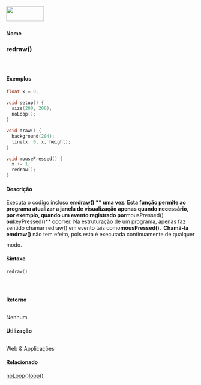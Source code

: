 <img height="40" src="../images/1pix.gif" width="100"/>
<img height="1" src="../images/1pix.gif" width="20"/>
<img height="1" src="../images/1pix.gif" width="555"/>

#### Nome
### redraw()
<img height="25" src="../images/1pix.gif" width="1"/>

#### Exemplos

```pde
float x = 0; 
 
void setup() { 
  size(200, 200); 
  noLoop(); 
} 
 
void draw() { 
  background(204); 
  line(x, 0, x, height); 
} 
 
void mousePressed() { 
  x += 1; 
  redraw(); 
} 

```

#### Descrição
Executa o código incluso em**draw() ** uma
vez. Esta função permite ao programa atualizar a janela
de visualização apenas quando necessário, por
exemplo, quando um evento registrado por**mousPressed() **ou**keyPressed()** ocorrer. Na estruturação de um programa, apenas faz sentido chamar redraw() em evento tais como**mousPressed().  **Chamá-la em**draw()** não tem efeito, pois esta é executada continuamente de qualquer modo.
<img height="25" src="../images/1pix.gif" width="1"/>

#### Sintaxe
```pde
redraw()

```
<img height="25" src="../images/1pix.gif" width="1"/>

#### Retorno

	
Nenhum
<img height="25" src="../images/1pix.gif" width="1"/>

#### Utilização

	
Web & Applicações
<img height="25" src="../images/1pix.gif" width="1"/>

#### Relacionado
[noLoop()](noLoop_)[loop()](loop_)
